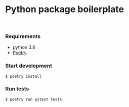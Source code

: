 # Python package boilerplate

<br>

### Requirements
- python 3.8
- [Poetry](https://python-poetry.org/)

### Start development
```shell
$ poetry install
```

### Run tests
```shell
$ poetry run pytest tests
```

